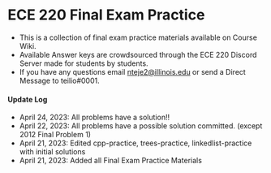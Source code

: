 # ECE 220 Final Exam Practice

- This is a collection of final exam practice materials available on Course Wiki.
- Available Answer keys are crowdsourced through the ECE 220 Discord Server made for students by students. 
- If you have any questions email nteje2@illinois.edu or send a Direct Message to teilio#0001.

#### Update Log
- April 24, 2023: All problems have a solution!!
- April 22, 2023: All problems have a possible solution committed. (except 2012 Final Problem 1)
- April 21, 2023: Edited cpp-practice, trees-practice, linkedlist-practice with initial solutions
- April 21, 2023: Added all Final Exam Practice Materials

